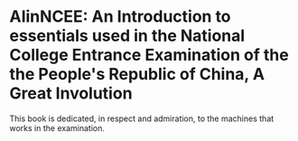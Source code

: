 # AIinNCEE: An Introduction to essentials used in the National College Entrance Examination of the the People's Republic of China, A Great Involution

This book is dedicated, in respect and admiration, to the machines that works in the examination.
